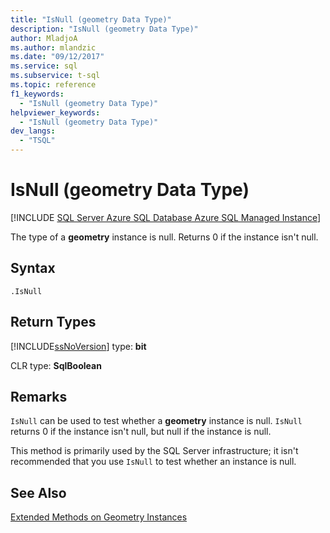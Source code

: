 ```yaml
---
title: "IsNull (geometry Data Type)"
description: "IsNull (geometry Data Type)"
author: MladjoA
ms.author: mlandzic
ms.date: "09/12/2017"
ms.service: sql
ms.subservice: t-sql
ms.topic: reference
f1_keywords:
  - "IsNull (geometry Data Type)"
helpviewer_keywords:
  - "IsNull (geometry Data Type)"
dev_langs:
  - "TSQL"
---
```

# IsNull (geometry Data Type)
[!INCLUDE [SQL Server Azure SQL Database Azure SQL Managed Instance](../../includes/applies-to-version/sql-asdb-asdbmi.md)]

The type of a **geometry** instance is null. Returns 0 if the instance isn't null.
  
## Syntax  
  
```  
.IsNull  
```  
  
## Return Types
 [!INCLUDE[ssNoVersion](../../includes/ssnoversion-md.md)] type: **bit**  
  
 CLR type: **SqlBoolean**  
  
## Remarks  
 `IsNull` can be used to test whether a **geometry** instance is null. `IsNull` returns 0 if the instance isn't null, but null if the instance is null.  
  
 This method is primarily used by the SQL Server infrastructure; it isn't recommended that you use `IsNull` to test whether an instance is null.  
  

## See Also  
 [Extended Methods on Geometry Instances](../../t-sql/spatial-geometry/extended-methods-on-geometry-instances.md)  
  
  

